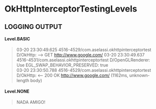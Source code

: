 # OkHttpInterceptorTestingLevels

## LOGGING OUTPUT
#### Level.BASIC

>03-20 23:30:49.625 4516-4529/com.aselassi.okhttpinterceptortest D/OkHttp: --> GET http://www.google.com/
03-20 23:30:49.637 4516-4531/com.aselassi.okhttpinterceptortest D/OpenGLRenderer: Use EGL_SWAP_BEHAVIOR_PRESERVED: true                                                                                  
03-20 23:30:50.788 4516-4529/com.aselassi.okhttpinterceptortest D/OkHttp: <-- 200 OK http://www.google.com/ (1162ms, unknown-length body)

#### Level.NONE

> NADA AMIGO!
